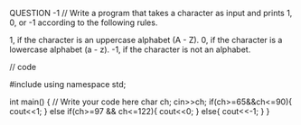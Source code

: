 QUESTION -1
// Write a program that takes a character as input and prints 1, 0, or -1 according to the following rules.



1, if the character is an uppercase alphabet (A - Z).
0, if the character is a lowercase alphabet (a - z).
-1, if the character is not an alphabet.

// code
 
#include<iostream>
using namespace std;

int main() {
	// Write your code here
	char ch;
	cin>>ch;
	if(ch>=65&&ch<=90){
		cout<<1;
	}
   else if(ch>=97 && ch<=122){ 
	   cout<<0;
   }
   else{ 
	   cout<<-1;
   }
}
